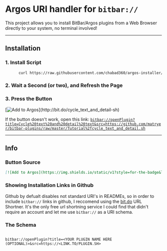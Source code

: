 # Argos URI handler for `bitbar://`

This project allows you to install BitBar/Argos plugins from a Web Browser directly to your system, no terminal involved!
___

## Installation

### 1. Install Script

  ```bash
        curl https://raw.githubusercontent.com/chabad360/argos-installer/master/install.sh | sudo sh
  ```

### 2. Wait a Second (or two), and Refresh the Page

### 3. Press the Button

[![Add to Argos](https://img.shields.io/static/v1?style=for-the-badge&logo=addthis&message=Add+to+Argos&color=green&logoColor=white&label=&link="bitbar://openPlugin?title=Cycle%20text%20and%20detail%20text&src="https://github.com/matryer/bitbar-plugins/raw/master/Tutorial%2fcycle_text_and_detail.sh")](http://bit.do/cycle_text_and_detail-sh)

If the button doesn't work, open this link: [`bitbar://openPlugin?title=Cycle%20text%20and%20detail%20text&src=https://github.com/matryer/bitbar-plugins/raw/master/Tutorial%2fcycle_text_and_detail.sh`](http://bit.do/cycle_text_and_detail-sh)

___

## Info

### Button Source

```markdown
[![Add to Argos](https://img.shields.io/static/v1?style=for-the-badge&logo=addthis&message=Add+to+Argos&color=green&logoColor=white&label=&link="bitbar://openPlugin?title=<YOUR PLUGIN NAME HERE (OPTIONAL)>&src=https://<LINK.TO/PLUGIN.SH>")](<SHORTENED LINK>)
```

### Showing Installation Links in Github

Github by defualt disables not standard URI's in READMEs, so in order to include `bitbar://` links in github, I reccomend using the [bit.do](bit.do) URL Shortner.
It's the only free url shortning service I could find that didn't require an account and let me use `bitbar://` as a URI schema.

### The Schema

```uri

bitbar://openPlugin?title=<YOUR PLUGIN NAME HERE (OPTIONAL)>&src=https://<LINK.TO/PLUGIN.SH>

```
